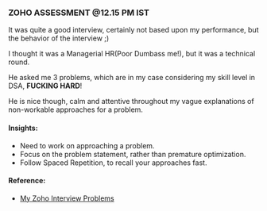 ### ZOHO ASSESSMENT @12.15 PM IST
It was quite a good interview, certainly not based upon my performance, but the behavior of the interview ;)  

I thought it was a Managerial HR(Poor Dumbass me!),
but it was a technical round.  

He asked me 3 problems, which are in my case considering my skill level in DSA, **FUCKING HARD**!  

He is nice though, calm and attentive throughout my vague explanations of non-workable approaches for a problem.

#### Insights:
- Need to work on approaching a problem.
- Focus on the problem statement, rather than premature optimization.
- Follow Spaced Repetition, to recall your approaches fast.


#### Reference:
- [My Zoho Interview Problems](https://github.com/wannabemrrobot/becoming-leet/tree/main/my-interview-problems/zoho-27-10-2021)